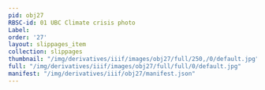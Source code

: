 ```yaml
---
pid: obj27
RBSC-id: 01 UBC Climate crisis photo
Label:
order: '27'
layout: slippages_item
collection: slippages
thumbnail: "/img/derivatives/iiif/images/obj27/full/250,/0/default.jpg"
full: "/img/derivatives/iiif/images/obj27/full/full/0/default.jpg"
manifest: "/img/derivatives/iiif/obj27/manifest.json"
---
```

